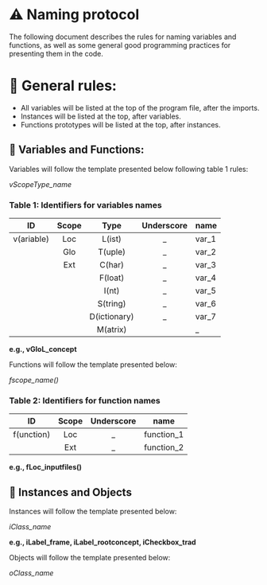 # ⚠️ Naming protocol
The following document describes the rules for naming variables and functions, as well as some general good programming practices for presenting them in the code.

# 📝 General rules:
-	All variables will be listed at the top of the program file, after the imports.
-	Instances will be listed at the top, after variables.
-	Functions prototypes will be listed at the top, after instances.
## :large_orange_diamond: Variables and Functions:
Variables will follow the template presented below following table 1 rules:

*vScopeType_name*
 
 ### Table 1: Identifiers for variables names
| ID	| Scope |	Type |	Underscore |	name |
|:-----:|:-------:|:------:|:-------------:|-------|
|  v(ariable) | Loc |	L(ist) |	_	| var_1 |
|   |	Glo	| T(uple) |	_	| var_2 |
|   |	Ext	| C(har) |	_	| var_3 |
|   |		| F(loat) |	_ |	var_4 |
|   |		| I(nt) |	_ |	var_5 |
|   |  | S(tring) | _ | var_6 |
|   |		| D(ictionary) |	_ |	var_7 |
|   |  | M(atrix) | | _ | var_8 |

**e.g., vGloL_concept**

Functions will follow the template presented below:

*fscope_name()*

 ### Table 2: Identifiers for function names
| ID	| Scope |	Underscore |	name |
|:-----:|:-------:|:-------------:|-------|
|  f(unction) | Loc |	_	| function_1 |
|   |	Ext |	_	| function_2 |

**e.g., fLoc_inputfiles()**

## :large_blue_diamond: Instances and Objects
Instances will follow the template presented below:

*iClass_name*

**e.g., iLabel_frame, iLabel_rootconcept, iCheckbox_trad**

Objects will follow the template presented below:

*oClass_name*
